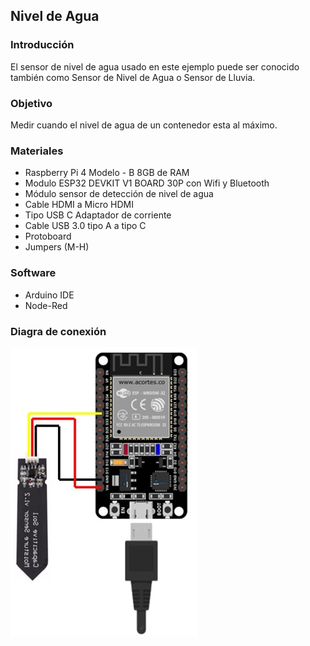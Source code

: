 ## Nivel de Agua 

### Introducción
El sensor de nivel de agua usado en este ejemplo puede ser conocido también como Sensor de Nivel de Agua o Sensor de Lluvia. 

### Objetivo
Medir cuando el nivel de agua de un contenedor esta al máximo.

### Materiales
- Raspberry Pi 4 Modelo - B 8GB de RAM
- Modulo ESP32 DEVKIT V1 BOARD 30P con Wifi y Bluetooth
- Módulo sensor de detección de nivel de agua 
- Cable HDMI a Micro HDMI
- Tipo USB C Adaptador de corriente
- Cable USB 3.0 tipo A a tipo C
- Protoboard
- Jumpers (M-H)

### Software
- Arduino IDE
- Node-Red

### Diagra de conexión
![](https://github.com/Miguelcelaya97/Sistema_de_riego_inteligente_para_los_campos_de_cultivo/blob/main/imagenes/NivelDeAgua.png)
